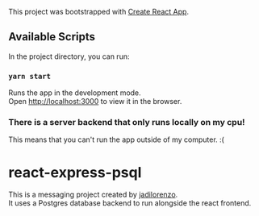 This project was bootstrapped with [Create React App](https://github.com/facebook/create-react-app).

## Available Scripts

In the project directory, you can run:

### `yarn start`

Runs the app in the development mode.<br />
Open [http://localhost:3000](http://localhost:3000) to view it in the browser.

### There is a server backend that only runs locally on my cpu!

This means that you can't run the app outside of my computer. :(

# react-express-psql

This is a messaging project created by [jadilorenzo](https://github.com/jadilorenzo).<br/>
It uses a Postgres database backend to run alongside the react frontend.
